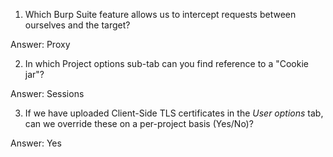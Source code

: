 1. Which Burp Suite feature allows us to intercept requests between ourselves and the target?

Answer: Proxy

2. In which Project options sub-tab can you find reference to a "Cookie jar"?

Answer: Sessions

3. If we have uploaded Client-Side TLS certificates in the  _User options_  tab, can we override these on a per-project basis (Yes/No)?

Answer: Yes
